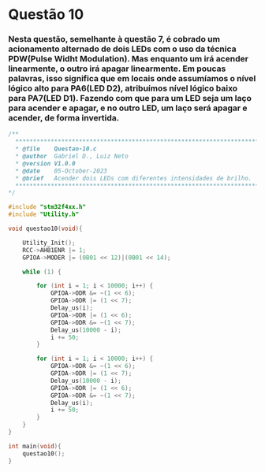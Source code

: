 # Questão 10 

### Nesta questão, semelhante à questão 7, é cobrado um acionamento alternado de dois LEDs com o uso da técnica PDW(Pulse Widht Modulation). Mas enquanto um irá acender linearmente, o outro irá apagar linearmente. Em poucas palavras, isso significa que em locais onde assumíamos o nível lógico alto para PA6(LED D2), atribuímos nível lógico baixo para PA7(LED D1). Fazendo com que para um LED seja um laço para acender e apagar, e no outro LED, um laço será apagar e acender, de forma invertida.

```C
/**
  ******************************************************************************
  * @file    Questao-10.c
  * @author  Gabriel D., Luiz Neto
  * @version V1.0.0
  * @date    05-October-2023
  * @brief   Acender dois LEDs com diferentes intensidades de brilho.
  ******************************************************************************
*/

#include "stm32f4xx.h"
#include "Utility.h"

void questao10(void){

	Utility_Init();
	RCC->AHB1ENR |= 1;
	GPIOA->MODER |= (0B01 << 12)|(0B01 << 14);

	while (1) {

		for (int i = 1; i < 10000; i++) {
			GPIOA->ODR &= ~(1 << 6);
			GPIOA->ODR |= (1 << 7);
			Delay_us(i);
			GPIOA->ODR |= (1 << 6);
			GPIOA->ODR &= ~(1 << 7);
			Delay_us(10000 - i);
			i += 50;
		}

		for (int i = 1; i < 10000; i++) {
			GPIOA->ODR &= ~(1 << 6);
			GPIOA->ODR |= (1 << 7);
			Delay_us(10000 - i);
			GPIOA->ODR |= (1 << 6);
			GPIOA->ODR &= ~(1 << 7);
			Delay_us(i);
			i += 50;
		}
	}
}

int main(void){
    questao10();
}
```
